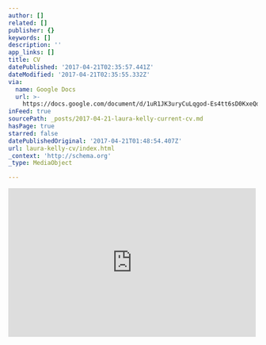 ```yaml
---
author: []
related: []
publisher: {}
keywords: []
description: ''
app_links: []
title: CV
datePublished: '2017-04-21T02:35:57.441Z'
dateModified: '2017-04-21T02:35:55.332Z'
via:
  name: Google Docs
  url: >-
    https://docs.google.com/document/d/1uR1JK3uryCuLqgod-Es4tt6sD0KxeQdoZSprNp4mmPw/pub
inFeed: true
sourcePath: _posts/2017-04-21-laura-kelly-current-cv.md
hasPage: true
starred: false
datePublishedOriginal: '2017-04-21T01:48:54.407Z'
url: laura-kelly-cv/index.html
_context: 'http://schema.org'
_type: MediaObject

---
```

<iframe src="https://cdn.embedly.com/widgets/media.html?url=https%3A%2F%2Fdocs.google.com%2Fdocument%2Fd%2F1uR1JK3uryCuLqgod-Es4tt6sD0KxeQdoZSprNp4mmPw%2Fpub&amp;src=https%3A%2F%2Fdocs.google.com%2Fdocument%2Fd%2F1uR1JK3uryCuLqgod-Es4tt6sD0KxeQdoZSprNp4mmPw%2Fpub&amp;type=text%2Fhtml&amp;key=b7d04c9b404c499eba89ee7072e1c4f7&amp;schema=google" width="500" height="300" scrolling="no" frameborder="0" allowfullscreen="" style=""></iframe>